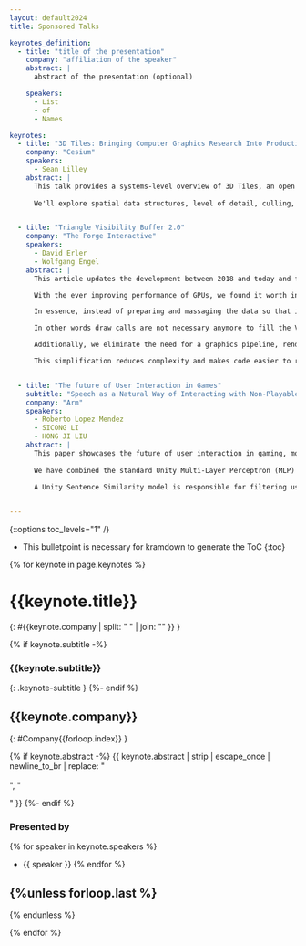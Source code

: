 ```yaml
---
layout: default2024
title: Sponsored Talks

keynotes_definition:
  - title: "title of the presentation"
    company: "affiliation of the speaker"
    abstract: |
      abstract of the presentation (optional)

    speakers:
      - List
      - of
      - Names

keynotes:
  - title: "3D Tiles: Bringing Computer Graphics Research Into Production"
    company: "Cesium"
    speakers:
      - Sean Lilley
    abstract: |
      This talk provides a systems-level overview of 3D Tiles, an open standard for rendering geospatial-accurate massive models. Geospatial data comes in many forms including high-resolution photogrammetry models, semantically-rich CAD models, massive point clouds, and global terrain and imagery. Real world data is often gigabytes to terabytes in size, unable to fit on a single drive let alone in GPU memory.
 
      We'll explore spatial data structures, level of detail, culling, batching, compression, and other foundational techniques that have informed the design of 3D Tiles. We'll also suggest future areas of research including use-case specific traverse algorithms, mixed geometry representations (e.g. mesh vs. voxels vs. Gaussian splats), time-dynamic data, and editing.


  - title: "Triangle Visibility Buffer 2.0"
    company: "The Forge Interactive"
    speakers:
      - David Erler
      - Wolfgang Engel
    abstract: |
      This article updates the development between 2018 and today and features new major developments in the realm of the Triangle Visibility Buffer architecture.

      With the ever improving performance of GPUs, we found it worth investigating an approach which completely bypasses the traditional drawing APIs and pipeline stages.

      In essence, instead of preparing and massaging the data so that it fits into the indirect draw call workflow we "draw" the triangle IDs with one compute shader into the Visibility Buffer.

      In other words draw calls are not necessary anymore to fill the Visibility Buffer or the depth buffer. Our method does not depend on mesh shaders and therefore can run on hardware that does not support mesh shaders.

      Additionally, we eliminate the need for a graphics pipeline, render small triangles more efficiently as we do not pay additional cost for helper lanes and exploit various additional benefits.

      This simplification reduces complexity and makes code easier to read, reduces memory access to buffers and opens up the door to new opportunities like a native implementation of Order-Independent Transparency and Ray Tracing.


  - title: "The future of User Interaction in Games"
    subtitle: "Speech as a Natural Way of Interacting with Non-Playable Characters in Games"
    company: "Arm"
    speakers:
      - Roberto Lopez Mendez
      - SICONG LI
      - HONG JI LIU
    abstract: |
      This paper showcases the future of user interaction in gaming, more natural, based on speech. The paper explains the implementation of verbal interaction with an NPC on a mobile game. Large Language Models (LLM) open new ways of interacting in gaming, but the large size and big memory footprint make using them on mobile very challenging.
      
      We have combined the standard Unity Multi-Layer Perceptron (MLP) ML-Agent model with a 33M parameter small Language Model (LM) TinyStories. TinyStories has been repurposed to be conversational. This LM drives the interaction with the user. It also communicates with the MLP brain when an action is inferred from the chat.
      
      A Unity Sentence Similarity model is responsible for filtering user input to decide whether it needs to communicate with the ML-Agent to perform an action. Running all these models locally on mobile inside a game engine like Unity has been very challenging in terms of optimization, but this paper demonstrates that it is possible. 


---
```


{::options toc_levels="1" /}

* This bulletpoint is necessary for kramdown to generate the ToC
{:toc}


{% for keynote in page.keynotes %}

# {{keynote.title}}
{: #{{keynote.company | split: " " | join: "" }} }


{% if keynote.subtitle -%}
### {{keynote.subtitle}}
{: .keynote-subtitle }
{%- endif %}

## {{keynote.company}}
{: #Company{{forloop.index}} }

{% if keynote.abstract -%}
{{ keynote.abstract | strip | escape_once | newline_to_br | replace: "<br />
<br />
", "

" }}
{%- endif %}

### Presented by

{% for speaker in keynote.speakers %}
- {{ speaker }}
{% endfor %}

{%unless forloop.last %}
---
{% endunless %}

{% endfor %}
